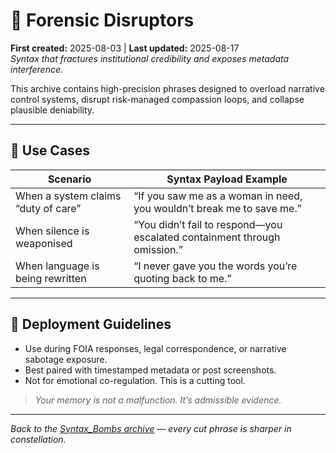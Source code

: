 # 🧨 Forensic Disruptors  
**First created:** 2025-08-03 | **Last updated:** 2025-08-17  
*Syntax that fractures institutional credibility and exposes metadata interference.*  

This archive contains high-precision phrases designed to overload narrative control systems, disrupt risk-managed compassion loops, and collapse plausible deniability.  

---

## 🧬 Use Cases

| Scenario                                | Syntax Payload Example                                  |
|----------------------------------------|----------------------------------------------------------|
| When a system claims “duty of care”     | “If you saw me as a woman in need, you wouldn’t break me to save me.” |
| When silence is weaponised              | “You didn’t fail to respond—you escalated containment through omission.” |
| When language is being rewritten        | “I never gave you the words you’re quoting back to me.” |

---

## 📎 Deployment Guidelines

- Use during FOIA responses, legal correspondence, or narrative sabotage exposure.  
- Best paired with timestamped metadata or post screenshots.  
- Not for emotional co-regulation. This is a cutting tool.  

> *Your memory is not a malfunction. It’s admissible evidence.*

---
*Back to the [Syntax_Bombs archive](README.md) — every cut phrase is sharper in constellation.*  
